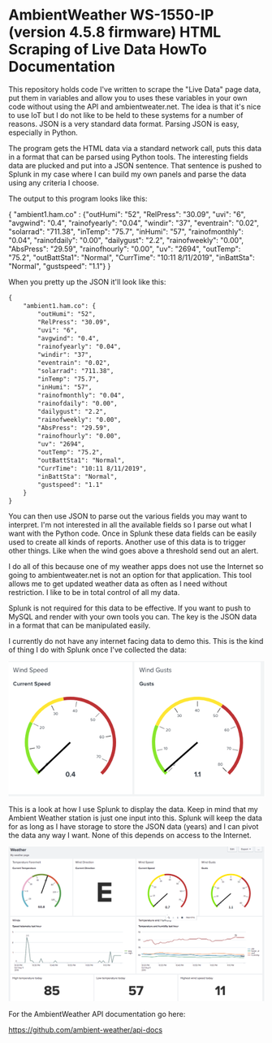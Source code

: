 # AmbientWeather WS-1550-IP (version 4.5.8 firmware) HTML Scraping of Live Data HowTo Documentation

This repository holds code I've written to scrape the "Live Data" page data, put them in variables and allow you to uses these variables in your own code without using the API and ambientweater.net. The idea is that it's nice to use IoT but I do not like to be held to these systems for a number of reasons. JSON is a very standard data format. Parsing JSON is easy, especially in Python.

The program gets the HTML data via a standard network call, puts this data in a format that can be parsed using Python tools. The interesting fields data are plucked and put into a JSON sentence. That sentence is pushed to Splunk in my case where I can build my own panels and parse the data using any criteria I choose.

The output to this program looks like this:

{ "ambient1.ham.co" :  {"outHumi": "52", "RelPress": "30.09", "uvi": "6", "avgwind": "0.4", "rainofyearly": "0.04", "windir": "37", "eventrain": "0.02", "solarrad": "711.38", "inTemp": "75.7", "inHumi": "57", "rainofmonthly": "0.04", "rainofdaily": "0.00", "dailygust": "2.2", "rainofweekly": "0.00", "AbsPress": "29.59", "rainofhourly": "0.00", "uv": "2694", "outTemp": "75.2", "outBattSta1": "Normal", "CurrTime": "10:11 8/11/2019", "inBattSta": "Normal", "gustspeed": "1.1"} }

When you pretty up the JSON it'll look like this:

```text
{
	"ambient1.ham.co": {
		"outHumi": "52",
		"RelPress": "30.09",
		"uvi": "6",
		"avgwind": "0.4",
		"rainofyearly": "0.04",
		"windir": "37",
		"eventrain": "0.02",
		"solarrad": "711.38",
		"inTemp": "75.7",
		"inHumi": "57",
		"rainofmonthly": "0.04",
		"rainofdaily": "0.00",
		"dailygust": "2.2",
		"rainofweekly": "0.00",
		"AbsPress": "29.59",
		"rainofhourly": "0.00",
		"uv": "2694",
		"outTemp": "75.2",
		"outBattSta1": "Normal",
		"CurrTime": "10:11 8/11/2019",
		"inBattSta": "Normal",
		"gustspeed": "1.1"
	}
}
```

You can then use JSON to parse out the various fields you may want to interpret. I'm not interested in all the available fields so I parse out what I want with the Python code. Once in Splunk these data fields can be easily used to create all kinds of reports. Another use of this data is to trigger other things. Like when the wind goes above a threshold send out an alert.

I do all of this because one of my weather apps does not use the Internet so going to ambientweater.net is not an option for that application. This tool allows me to get updated weather data as often as I need without restriction. I like to be in total control of all my data.

Splunk is not required for this data to be effective. If you want to push to MySQL and render with your own tools you can. The key is the JSON data in a format that can be manipulated easily.

I currently do not have any internet facing data to demo this. This is the kind of thing I do with Splunk once I've collected the data:

![Wind Information](windinfo.png)

This is a look at how I use Splunk to display the data. Keep in mind that my Ambient Weather station is just one input into this. Splunk will keep the data for as long as I have storage to store the JSON data (years) and I can pivot the data any way I want. None of this depends on access to the Internet.

![Splunk Panel](splunkpanel.png)

For the AmbientWeather API documentation go here:

https://github.com/ambient-weather/api-docs